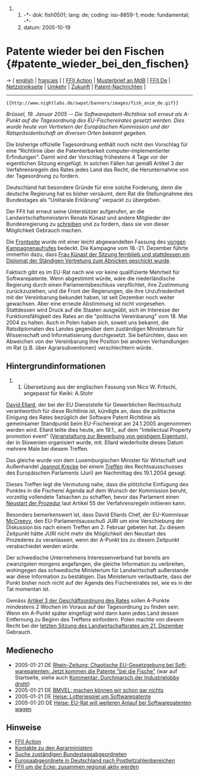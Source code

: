1.  1.  -\*- dok: fish0501; lang: de; coding: iso-8859-1; mode:
        fundamental; -\*-
    2.  datum: 2005-10-19

# Patente wieder bei den Fischen {#patente_wieder_bei_den_fischen}

-\> \[ [ english](Fish0501En "wikilink") \| [
français](Fish0501Fr "wikilink") \] \[ [ FFII
Action](FishDemo0501En "wikilink") \| [ Musterbrief an
MdB](FishLtrMdb0501De "wikilink") \| [ FFII De](FfiiDeDe "wikilink") \|
[Netzstreikseite](http://www.ffii.org/index.de.html "wikilink") \| [
Umkehr](ConsRevers04De "wikilink") \| [
Zukunft](SwpatFuturDe "wikilink") \| [
Patent-Nachrichten](SwpatcninoDe "wikilink") \]

------------------------------------------------------------------------

```{=mediawiki}
{{http://www.nightlabs.de/swpat/banners/images/fish_anim_de.gif}}
```
*Brüssel, 19. Januar 2005 \-- Die Softwarepatent-Richtlinie soll erneut
als A-Punkt auf die Tagesordnung des EU-Fischereirates gesetzt werden.
Dies wurde heute von Vertretern der Europäischen Kommission und der
Ratspräsidentschaft an diversen Orten bekannt gegeben.*

Die bisherige offizielle Tagesordnung enthält noch nicht den Vorschlag
für eine \"Richtlinie über die Patentierbarkeit computer-implementierter
Erfindungen\". Damit wird der Vorschlag frühestens 4 Tage vor der
eigentlichen Sitzung eingefügt. In solchen Fällen hat gemäß Artikel 3
der Verfahrensregeln des Rates jedes Land das Recht, die Herunternahme
von der Tagesordnung zu fordern.

Deutschland hat besondere Gründe für eine solche Forderung, denn die
deutsche Regierung hat es bisher versäumt, dem Rat die Stellungnahme des
Bundestages als \"Unlitarale Erklärung\" verpackt zu übergeben.

Der FFII hat erneut seine Unterstützer aufgerufen, an die
Landwirtschaftsministerin Renate Künast und andere Mitglieder der
Bundesregierung zu [ schreiben](FishLtrMdb0501De "wikilink") und zu
fordern, dass sie von dieser Möglichkeit Gebrauch machen.

Die [Frontseite](http://www.ffii.org/index.de.html "wikilink") wurde mit
einer leicht abgewandelten Fassung des [vorigen
Kampagnenaufrufes](http://demo.ffii.org/kuenast/brief.html "wikilink")
bedeckt. Die Kampagne vom 18.-21. Dezember führte immerhin dazu, dass [
Frau Künast der Sitzung fernblieb und stattdessen ein Diplomat der
Ständigen Vertretung zum Abnicken geschickt
wurde](Kuenast041221De "wikilink").

Faktisch gibt es im EU-Rat nach wie vor keine qualifizierte Mehrheit für
Softwarepatente. Wenn abgestimmt würde, wäre die niederländische
Regierung durch einen Parlamentsbeschluss verpflichtet, ihre Zustimmung
zurückzuziehen, und die Front der Regierungen, die ihre Unzufriedenheit
mit der Vereinbarung bekundet haben, ist seit Dezember noch weiter
gewachsen. Aber eine erneute Abstimmung ist nicht vorgesehen.
Stattdessen wird Druck auf die Staaten ausgeübt, sich im Interesse der
Funktionsfähigkeit des Rates an die \"politische Vereinbarung\" vom 18.
Mai 2004 zu halten. Auch in Polen haben sich, soweit uns bekannt, die
Ratsdiplomaten des Landes gegenüber dem zuständigen Ministerium für
Wissenschaft und Informatisierung durchgesetzt. Sie befürchten, dass ein
Abweichen von der Vereinbarung ihre Position bei anderen Verhandlungen
im Rat (z.B. über Agrarsubventionen) verschlechtern würde.

## Hintergrundinformationen

1.  1.  Übersetzung aus der englischen Fassung von Nico W. Fritschi,
        angepasst für Kwiki: A.Stohr

[ David Ellard](DavidEllardEn "wikilink"), der bei der EU Dienststelle
für Gewerblichen Rechtsschutz verantwortlich für diese Richtlinie ist,
kündigte an, dass die politische Einigung des Rates bezüglich der
Software Patent Richtlinie als gemeinsamer Standpunkt beim
EU-Fischereirat am 24.1.2005 angenommen werden wird. Ellard teilte dies
heute, am 19.1., auf dem \"Intellectual Property promotion event\"
([Veranstaltung zur Bewerbung von geistigem
Eigentum](http://www.gzs.si/DRNivo2.asp?ID=3D18611&IDpm=3D511 "wikilink")),
der in Slowenien organisiert wurde, mit. Ellard wiederholte dieses Datum
mehrere Male bei diesem Treffen.

Das gleiche wurde von dem Luxemburgischen Minister für Wirtschaft und
Außenhandel [Jeannot
Krecke](http://www.gouvernement.lu/gouvernement/membres/krecke/index.html "wikilink")
bei einem [Treffen](http://kwiki.ffii.org/Juri050119En "wikilink") des
Rechtsausschusses des Europäischen Parlaments (Juri) am Nachmittag des
19.1.2004 gesagt.

Dieses Treffen legt die Vermutung nahe, dass die plötzliche Einfügung
des Punktes in die Fischerei Agenda auf dem Wunsch der Kommission
beruht, vorzeitig vollendete Tatsachen zu schaffen, bevor das Parlament
einen [ Neustart der Prozedur](Restart0501En "wikilink") laut Artikel 55
der Verfahrensregeln initiieren kann.

Besonders bemerkenswert ist, dass David Ellards Chef, der EU-Kommissar
[McCreevy](McCreevy "wikilink"), den EU-Parlamentsausschuß JURI um eine
Verschiebung der Diskussion bis nach einem Treffen am 2. Februar gebeten
hat. Zu diesem Zeitpunkt hätte JURI nicht mehr die Möglichkeit den
Neustart des Prozederes zu veranlassen, wenn der A-Punkt bis zu diesem
Zeitpunkt verabschiedet werden würde.

Der schwedische Unternehmens Interessenverband hat bereits am
zwanzigsten morgens angefangen, die gleiche Information zu verbreiten,
wohingegen das schwedische Ministerium für Landwirtschaft außerstande
war diese Information zu bestätigen. Das Ministerium verlautbarte, dass
der Punkt bisher noch nicht auf der Agenda des Fischereirates sei, wie
es in der Tat momentan ist.

Gemäss [ Artikel 3 der Geschäftsordnung des
Rates](ConsRegl0412De "wikilink") sollen A-Punkte mindestens 2 Wochen im
Voraus auf der Tagesordnung zu finden sein. Wenn ein A-Punkt später
eingefügt wird dann kann jedes Land dessen Entfernung zu Beginn des
Treffens einfordern. Polen machte von diesem Recht bei der [ letzten
Sitzung des Landwirtschaftsrates am 21.
Dezember](Cons041221De "wikilink") Gebrauch.

## Medienecho

-   2005-01-21 DE [Rhein-Zeitung: Chao­tische EU-Ge­setz­gebung bei
    Soft­ware­paten­ten: Jetzt kommen die Patente \"bei die
    Fische\"](http://rhein-zeitung.de/on/05/01/21/news/r/swpat-1.html?a "wikilink")
    (war auf Startseite, siehe auch [Kommentar: Durchmarsch der
    Industrielobby
    droht](http://rhein-zeitung.de/on/05/01/21/news/r/swpat-2.html?a "wikilink"))
-   2005-01-21 DE [ BMVEL: machen können wir schon gar
    nichts](LtrStark050121De "wikilink")
-   2005-01-21 DE [Heise: Lotteriespiel um
    Softwarepatente](http://www.heise.de/newsticker/meldung/55407 "wikilink")
-   2005-01-20 DE [Heise: EU-Rat will weiteren Anlauf bei
    Softwarepatenten
    wagen](http://www.heise.de/newsticker/meldung/55338 "wikilink")

## Hinweise

-   [ FFII Action](FishDemo0501En "wikilink")
-   [Kontakte zu den
    Agrarministern](http://kwiki.ffii.org/FfiiMinistries0412En "wikilink")
-   [Suche zuständigen
    Bundestagsabgeordneten](http://www.bundestag.de/mdb15/wkmap/index.html "wikilink")
-   [Europaabgeordnete in Deutschland nach
    Postleitzahlenbereichen](http://www.ffii.org/~arebenti/pkarte/ "wikilink")
-   [ FFII um die Ecke: zusammen regional aktiv
    werden](FfiiDeDe "wikilink")
